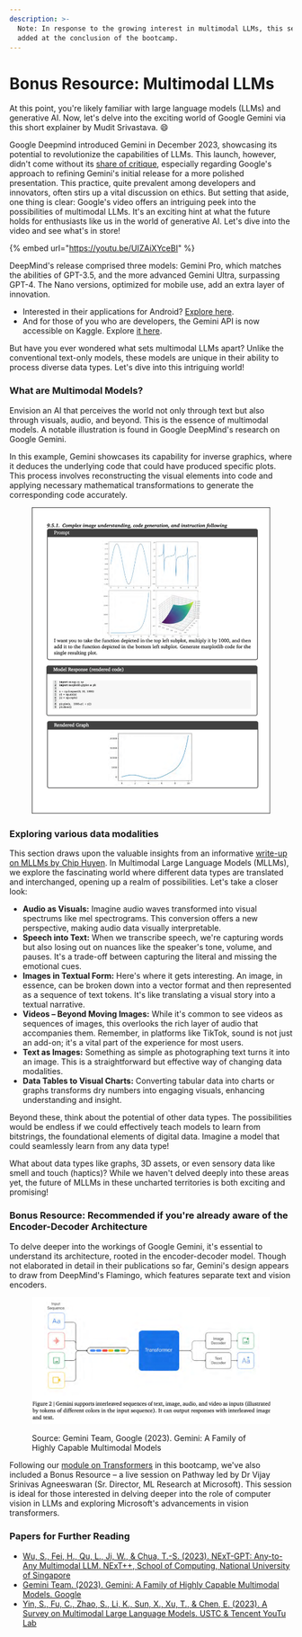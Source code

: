 ```yaml
---
description: >-
  Note: In response to the growing interest in multimodal LLMs, this section was
  added at the conclusion of the bootcamp.
---
```


# Bonus Resource: Multimodal LLMs

At this point, you're likely familiar with large language models (LLMs) and generative AI. Now, let's delve into the exciting world of Google Gemini via this short explainer by Mudit Srivastava. :smile:

Google Deepmind introduced Gemini in December 2023, showcasing its potential to revolutionize the capabilities of LLMs. This launch, however, didn't come without its [share of critique](https://www.cnbc.com/2023/12/08/google-faces-controversy-over-edited-gemini-ai-demo-video.html), especially regarding Google's approach to refining Gemini's initial release for a more polished presentation. This practice, quite prevalent among developers and innovators, often stirs up a vital discussion on ethics. But setting that aside, one thing is clear: Google's video offers an intriguing peek into the possibilities of multimodal LLMs. It's an exciting hint at what the future holds for enthusiasts like us in the world of generative AI. Let's dive into the video and see what's in store!

{% embed url="https://youtu.be/UIZAiXYceBI" %}

DeepMind's release comprised three models: Gemini Pro, which matches the abilities of GPT-3.5, and the more advanced Gemini Ultra, surpassing GPT-4. The Nano versions, optimized for mobile use, add an extra layer of innovation.&#x20;

* Interested in their applications for Android? [Explore here](https://android-developers.googleblog.com/2023/12/leverage-generative-ai-in-your-android-apps.html).&#x20;
* And for those of you who are developers, the Gemini API is now accessible on Kaggle. Explore [it here](https://www.kaggle.com/models/google/gemini-api).&#x20;

But have you ever wondered what sets multimodal LLMs apart? Unlike the conventional text-only models, these models are unique in their ability to process diverse data types. Let's dive into this intriguing world!

### What are Multimodal Models?&#x20;

Envision an AI that perceives the world not only through text but also through visuals, audio, and beyond. This is the essence of multimodal models. A notable illustration is found in Google DeepMind's research on Google Gemini.

In this example, Gemini showcases its capability for inverse graphics, where it deduces the underlying code that could have produced specific plots. This process involves reconstructing the visual elements into code and applying necessary mathematical transformations to generate the corresponding code accurately.

<figure><img src="../.gitbook/assets/Untitled design-8.png" alt=""><figcaption></figcaption></figure>

### Exploring various data modalities

This section draws upon the valuable insights from an informative [write-up on MLLMs by Chip Huyen](https://huyenchip.com/2023/10/10/multimodal.html). In Multimodal Large Language Models (MLLMs), we explore the fascinating world where different data types are translated and interchanged, opening up a realm of possibilities. Let's take a closer look:

* **Audio as Visuals:** Imagine audio waves transformed into visual spectrums like mel spectrograms. This conversion offers a new perspective, making audio data visually interpretable.
* **Speech into Text:** When we transcribe speech, we're capturing words but also losing out on nuances like the speaker's tone, volume, and pauses. It's a trade-off between capturing the literal and missing the emotional cues.
* **Images in Textual Form:** Here's where it gets interesting. An image, in essence, can be broken down into a vector format and then represented as a sequence of text tokens. It's like translating a visual story into a textual narrative.
* **Videos – Beyond Moving Images:** While it's common to see videos as sequences of images, this overlooks the rich layer of audio that accompanies them. Remember, in platforms like TikTok, sound is not just an add-on; it's a vital part of the experience for most users.
* **Text as Images:** Something as simple as photographing text turns it into an image. This is a straightforward but effective way of changing data modalities.
* **Data Tables to Visual Charts:** Converting tabular data into charts or graphs transforms dry numbers into engaging visuals, enhancing understanding and insight.

Beyond these, think about the potential of other data types. The possibilities would be endless if we could effectively teach models to learn from bitstrings, the foundational elements of digital data. Imagine a model that could seamlessly learn from any data type!

What about data types like graphs, 3D assets, or even sensory data like smell and touch (haptics)? While we haven't delved deeply into these areas yet, the future of MLLMs in these uncharted territories is both exciting and promising!

### Bonus Resource: Recommended if you're already aware of the Encoder-Decoder Architecture

To delve deeper into the workings of Google Gemini, it's essential to understand its architecture, rooted in the encoder-decoder model. Though not elaborated in detail in their publications so far, Gemini's design appears to draw from DeepMind's Flamingo, which features separate text and vision encoders.

<figure><img src="../.gitbook/assets/multimodal llm.png" alt=""><figcaption><p>Source: Gemini Team, Google (2023). Gemini: A Family of Highly Capable Multimodal Models</p></figcaption></figure>



Following our [module on Transformers](../word-vectors-simplified/transforming-vectors-into-llm-responses.md) in this bootcamp, we've also included a Bonus Resource – a live session on Pathway led by Dr Vijay Srinivas Agneeswaran (Sr. Director, ML Research at Microsoft). This session is ideal for those interested in delving deeper into the role of computer vision in LLMs and exploring Microsoft's advancements in vision transformers.

### Papers for Further Reading

* [Wu, S., Fei, H., Qu, L., Ji, W., & Chua, T.-S. (2023). NExT-GPT: Any-to-Any Multimodal LLM. NExT++, School of Computing, National University of Singapore](https://arxiv.org/abs/2309.05519)
* [Gemini Team. (2023). Gemini: A Family of Highly Capable Multimodal Models. Google](https://assets.bwbx.io/documents/users/iqjWHBFdfxIU/r7G7RrtT6rnM/v0)
* [Yin, S., Fu, C., Zhao, S., Li, K., Sun, X., Xu, T., & Chen, E. (2023). A Survey on Multimodal Large Language Models. USTC & Tencent YouTu Lab](https://arxiv.org/abs/2306.13549)

